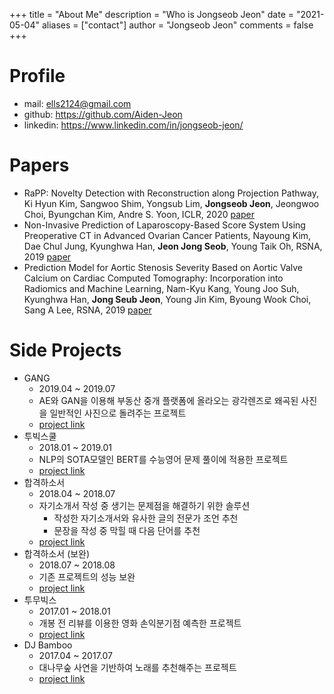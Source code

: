 +++
title = "About Me"
description = "Who is Jongseob Jeon"
date = "2021-05-04"
aliases = ["contact"]
author = "Jongseob Jeon"
comments = false
+++

# Profile
- mail: ells2124@gmail.com
- github: https://github.com/Aiden-Jeon
- linkedin: https://www.linkedin.com/in/jongseob-jeon/

# Papers
- RaPP: Novelty Detection with Reconstruction along Projection Pathway, Ki Hyun Kim, Sangwoo Shim, Yongsub Lim, **Jongseob Jeon**, Jeongwoo Choi, Byungchan Kim, Andre S. Yoon, ICLR, 2020 [paper](https://openreview.net/forum?id=HkgeGeBYDB)
- Non-Invasive Prediction of Laparoscopy-Based Score System Using Preoperative CT in Advanced Ovarian Cancer Patients, Nayoung Kim, Dae Chul Jung, Kyunghwa Han, **Jeon Jong Seob**, Young Taik Oh, RSNA, 2019 [paper](http://archive.rsna.org/2019/19015767.html)
- Prediction Model for Aortic Stenosis Severity Based on Aortic Valve Calcium on Cardiac Computed Tomography: Incorporation into Radiomics and Machine Learning, Nam-Kyu Kang, Young Joo Suh, Kyunghwa Han, **Jong Seub Jeon**, Young Jin Kim, Byoung Wook Choi, Sang A Lee, RSNA, 2019 [paper](http://archive.rsna.org/2019/19012505.html)
 

# Side Projects
- GANG 
    - 2019.04 ~ 2019.07
    - AE와 GAN을 이용해 부동산 중개 플랫폼에 올라오는 광각렌즈로 왜곡된 사진을 일반적인 사진으로 돌려주는 프로젝트
    - [project link](http://www.datamarket.kr/xe/board_pdzw77/56002)
- 투빅스쿨 
    - 2018.01 ~ 2019.01
    - NLP의 SOTA모델인 BERT를 수능영어 문제 풀이에 적용한 프로젝트
    - [project link](http://www.datamarket.kr/xe/board_pdzw77/50240)
- 합격하소서
    - 2018.04 ~ 2018.07
    - 자기소개서 작성 중 생기는 문제점을 해결하기 위한 솔루션
        - 작성한 자기소개서와 유사한 글의 전문가 조언 추천
        - 문장을 작성 중 막힐 때 다음 단어를 추천
    - [project link](http://www.datamarket.kr/xe/index.php?mid=board_pdzw77&page=2&document_srl=44666)
- 합격하소서 (보완) 
    - 2018.07 ~ 2018.08
    - 기존 프로젝트의 성능 보완
    - [project link](http://www.datamarket.kr/xe/board_pdzw77/46033)
- 투무빅스 
    - 2017.01 ~ 2018.01
    - 개봉 전 리뷰를 이용한 영화 손익분기점 예측한 프로젝트
    - [project link](http://www.datamarket.kr/xe/index.php?mid=board_pdzw77&page=2&document_srl=37919)
- DJ Bamboo 
    - 2017.04 ~ 2017.07
    - 대나무숲 사연을 기반하여 노래를 추천해주는 프로젝트
    - [project link](http://www.datamarket.kr/xe/index.php?mid=board_pdzw77&page=2&document_srl=29247)

